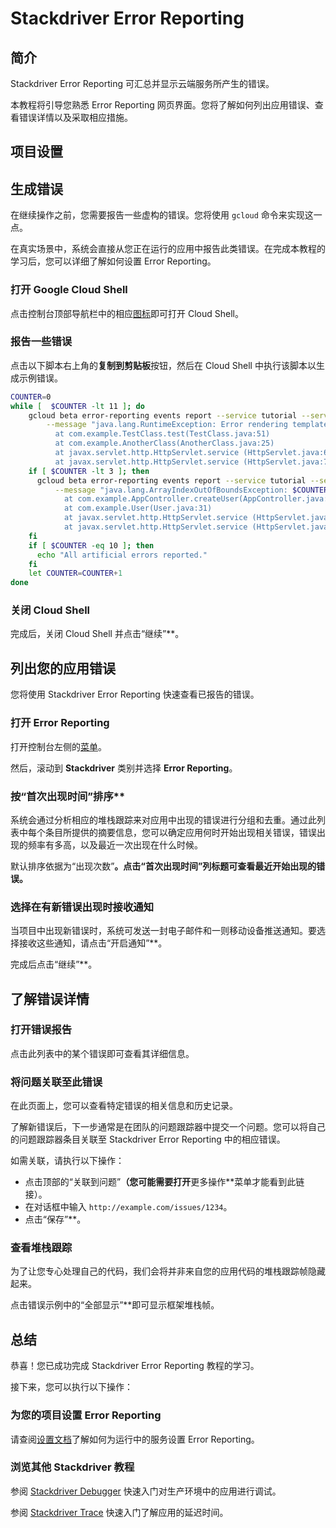 # Stackdriver Error Reporting

## 简介

Stackdriver Error Reporting 可汇总并显示云端服务所产生的错误。

本教程将引导您熟悉 Error Reporting 网页界面。您将了解如何列出应用错误、查看错误详情以及采取相应措施。

## 项目设置

<walkthrough-project-setup></walkthrough-project-setup>

## 生成错误

在继续操作之前，您需要报告一些虚构的错误。您将使用 `gcloud` 命令来实现这一点。

在真实场景中，系统会直接从您正在运行的应用中报告此类错误。在完成本教程的学习后，您可以详细了解如何设置 Error Reporting。

### 打开 Google Cloud Shell

点击控制台顶部导航栏中的相应<walkthrough-cloud-shell-icon></walkthrough-cloud-shell-icon>[图标][spotlight-open-devshell]即可打开 Cloud Shell。

### 报告一些错误

点击以下脚本右上角的**复制到剪贴板**按钮，然后在 Cloud Shell 中执行该脚本以生成示例错误。

```bash
COUNTER=0
while [  $COUNTER -lt 11 ]; do
    gcloud beta error-reporting events report --service tutorial --service-version v$((COUNTER/10+1)) \
        --message "java.lang.RuntimeException: Error rendering template $COUNTER
          at com.example.TestClass.test(TestClass.java:51)
          at com.example.AnotherClass(AnotherClass.java:25)
          at javax.servlet.http.HttpServlet.service (HttpServlet.java:617)
          at javax.servlet.http.HttpServlet.service (HttpServlet.java:717)"
    if [ $COUNTER -lt 3 ]; then
      gcloud beta error-reporting events report --service tutorial --service-version v1 \
          --message "java.lang.ArrayIndexOutOfBoundsException: $COUNTER
            at com.example.AppController.createUser(AppController.java:42)
            at com.example.User(User.java:31)
            at javax.servlet.http.HttpServlet.service (HttpServlet.java:617)
            at javax.servlet.http.HttpServlet.service (HttpServlet.java:717)"
    fi
    if [ $COUNTER -eq 10 ]; then
      echo "All artificial errors reported."
    fi
    let COUNTER=COUNTER+1
done
```

### 关闭 Cloud Shell

完成后，关闭 Cloud Shell 并点击“继续”**。

## 列出您的应用错误

您将使用 Stackdriver Error Reporting 快速查看已报告的错误。

### 打开 Error Reporting

打开控制台左侧的[菜单][spotlight-console-menu]。

然后，滚动到 **Stackdriver** 类别并选择 **Error Reporting**。

<walkthrough-menu-navigation sectionid="CRASH_SECTION"></walkthrough-menu-navigation>

### 按“首次出现时间”排序**

系统会通过分析相应的堆栈跟踪来对应用中出现的错误进行分组和去重。通过此列表中每个条目所提供的摘要信息，您可以确定应用何时开始出现相关错误，错误出现的频率有多高，以及最近一次出现在什么时候。

默认排序依据为“出现次数”**。点击“首次出现时间”列标题可查看最近开始出现的错误。**

### 选择在有新错误出现时接收通知

当项目中出现新错误时，系统可发送一封电子邮件和一则移动设备推送通知。要选择接收这些通知，请点击“开启通知”**。

完成后点击“继续”**。

## 了解错误详情

### 打开错误报告

点击此列表中的某个错误即可查看其详细信息。

### 将问题关联至此错误

在此页面上，您可以查看特定错误的相关信息和历史记录。

了解新错误后，下一步通常是在团队的问题跟踪器中提交一个问题。您可以将自己的问题跟踪器条目关联至 Stackdriver Error Reporting 中的相应错误。

如需关联，请执行以下操作：

  *  点击顶部的“关联到问题”**（您可能需要打开**更多操作**菜单才能看到此链接）。
  *  在对话框中输入 `http://example.com/issues/1234`。
  *  点击“保存”**。

### 查看堆栈跟踪

为了让您专心处理自己的代码，我们会将并非来自您的应用代码的堆栈跟踪帧隐藏起来。

点击错误示例中的“全部显示”**即可显示框架堆栈帧。

## 总结

<walkthrough-conclusion-trophy></walkthrough-conclusion-trophy>

恭喜！您已成功完成 Stackdriver Error Reporting 教程的学习。

接下来，您可以执行以下操作：

### 为您的项目设置 Error Reporting

请查阅[设置文档][errors-setup]了解如何为运行中的服务设置 Error Reporting。

### 浏览其他 Stackdriver 教程

参阅 [Stackdriver Debugger][debug-quickstart] 快速入门对生产环境中的应用进行调试。

参阅 [Stackdriver Trace][trace-quickstart] 快速入门了解应用的延迟时间。

[debug-quickstart]: https://cloud.google.com/debugger/docs/quickstart
[errors-setup]: https://cloud.google.com/error-reporting/docs/how-to
[spotlight-console-menu]: walkthrough://spotlight-pointer?spotlightId=console-nav-menu
[spotlight-open-devshell]: walkthrough://spotlight-pointer?spotlightId=devshell-activate-button
[trace-quickstart]: https://cloud.google.com/trace/docs/quickstart
